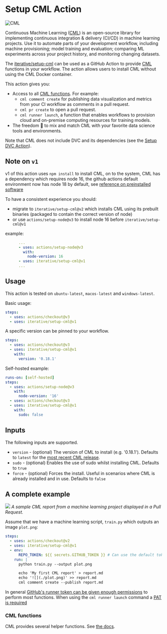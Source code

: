 # Setup CML Action

![CML](https://user-images.githubusercontent.com/414967/90448663-1ce39c00-e0e6-11ea-8083-710825d2e94e.png)

Continuous Machine Learning ([CML](https://cml.dev)) is an open-source library
for implementing continuous integration & delivery (CI/CD) in machine learning
projects. Use it to automate parts of your development workflow, including
machine provisioning; model training and evaluation; comparing ML experiments
across your project history, and monitoring changing datasets.

The [iterative/setup-cml](https://github.com/iterative/setup-cml) can be used as
a GitHub Action to provide [CML](https://cml.dev) functions in your workflow.
The action allows users to install CML without using the CML Docker container.

This action gives you:

- Access to all [CML functions](https://github.com/iterative/cml#cml-functions).
  For example:
  - `cml comment create` for publishing data visualization and metrics from your
    CI workflow as comments in a pull request.
  - `cml pr create` to open a pull request.
  - `cml runner launch`, a function that enables workflows to provision cloud
    and on-premise computing resources for training models.
- The freedom 🦅 to mix and match CML with your favorite data science tools and
  environments.

Note that CML does not include DVC and its dependencies (see the
[Setup DVC Action](https://github.com/iterative/setup-dvc)).

## Note on `v1`

v1 of this action uses `npm install` to install CML, on to the system, CML has a
dependency which requires node 16, the github actions default environment now
has node 18 by default, see
[reference on preinstalled software](https://github.com/actions/runner-images/blob/main/images/linux/Ubuntu2204-Readme.md#language-and-runtime)

To have a consistent experience you should:

- migrate to `iterative/setup-cml@v2` which installs CML using its prebuilt
  binaries (packaged to contain the correct version of node)
- or use `actions/setup-node@v3` to install node 16 before
  `iterative/setup-cml@v1`

example:

```yaml
      ...
      - uses: actions/setup-node@v3
        with:
          node-version: 16
      - uses: iterative/setup-cml@v1
      ...
```

## Usage

This action is tested on `ubuntu-latest`, `macos-latest` and `windows-latest`.

Basic usage:

```yaml
steps:
  - uses: actions/checkout@v3
  - uses: iterative/setup-cml@v1
```

A specific version can be pinned to your workflow.

```yaml
steps:
  - uses: actions/checkout@v3
  - uses: iterative/setup-cml@v1
    with:
      version: '0.18.1'
```

Self-hosted example:

```yaml
runs-on: [self-hosted]
steps:
  - uses: actions/setup-node@v3
    with:
      node-version: '16'
  - uses: actions/checkout@v3
  - uses: iterative/setup-cml@v1
    with:
      sudo: false
```

## Inputs

The following inputs are supported.

- `version` - (optional) The version of CML to install (e.g. '0.18.1'). Defaults
  to `latest` for the
  [most recent CML release](https://github.com/iterative/cml/releases).
- `sudo` - (optional) Enables the use of sudo whilst installing CML. Defaults to
  `true`
- `force` - (optional) Forces the install. Useful in scenarios where CML is
  already installed and in use. Defaults to `false`

## A complete example

![](https://static.iterative.ai/img/cml/first_report.png) _A sample CML report
from a machine learning project displayed in a Pull Request._

Assume that we have a machine learning script, `train.py` which outputs an image
`plot.png`:

```yaml
steps:
  - uses: actions/checkout@v2
  - uses: iterative/setup-cml@v1
  - env:
      REPO_TOKEN: ${{ secrets.GITHUB_TOKEN }} # Can use the default token for most functions
    run: |
      python train.py --output plot.png

      echo 'My first CML report' > report.md
      echo '![](./plot.png)' >> report.md
      cml comment create --publish report.md
```

In general
[GitHub's runner token can be given enough permissions](https://docs.github.com/en/actions/security-guides/automatic-token-authentication#permissions-for-the-github_token)
to perform most functions. When using the `cml runner launch` command a
[PAT is required](https://cml.dev/doc/self-hosted-runners?tab=GitHub#personal-access-token)

### CML functions

CML provides several helper functions. See [the docs](https://cml.dev/doc).
